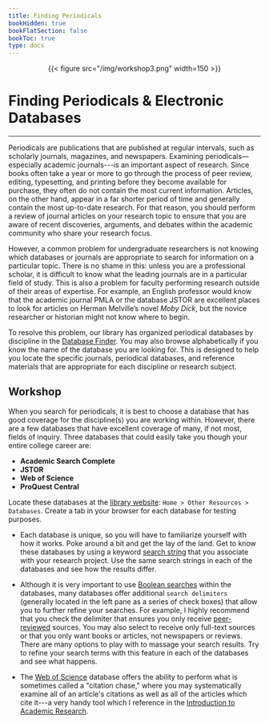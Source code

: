 ```yaml
---
title: Finding Periodicals
bookHidden: true
bookFlatSection: false
bookToc: true
type: docs
---
```


<div style="text-align:center">{{< figure src="/img/workshop3.png" width=150 >}}</div>

# Finding Periodicals & Electronic Databases

---

Periodicals are publications that are published at regular intervals, such as scholarly journals, magazines, and newspapers. Examining periodicals—especially academic journals---is an important aspect of research. Since books often take a year or more to go through the process of peer review, editing, typesetting, and printing before they become available for purchase, they often do not contain the most current information. Articles, on the other hand, appear in a far shorter period of time and generally contain the most up-to-date research. For that reason, you should perform a review of journal articles on your research topic to ensure that you are aware of recent discoveries, arguments, and debates within the academic community who share your research focus.

However, a common problem for undergraduate researchers is not knowing which databases or journals are appropriate to search for information on a particular topic. There is no shame in this: unless you are a professional scholar, it is difficult to know what the leading journals are in a particular field of study. This is also a problem for faculty performing research outside of their areas of expertise. For example, an English professor would know that the academic journal PMLA or the database JSTOR are excellent places to look for articles on Herman Melville’s novel *Moby Dick*, but the novice researcher or historian might not know where to begin.

To resolve this problem, our library has organized periodical databases by discipline in the [Database Finder](https://researchguides.dartmouth.edu/az.php). You may also browse alphabetically if you know the name of the database you are looking for. This is designed to help you locate the specific journals, periodical databases, and reference materials that are appropriate for each discipline or research subject. 


## Workshop

When you search for periodicals, it is best to choose a database that has good coverage for the discipline(s) you are working within. However, there are a few databases that have excellent coverage of many, if not most, fields of inquiry. Three databases that could easily take you though your entire college career are:

- **Academic Search Complete**
- **JSTOR**
- **Web of Science**
- **ProQuest Central**

Locate these databases at the [library website](https://www.library.dartmouth.edu/): `Home > Other Resources > Databases`. Create a tab in your browser for each database for testing purposes.

- Each database is unique, so you will have to familiarize yourself with how it works. Poke around a bit and get the lay of the land. Get to know these databases by using a keyword [search string](/courses/workshops/search-with-precision/) that you associate with your research project. Use the same search strings in each of the databases and see how the results differ.

- Although it is very important to use [Boolean searches](/courses/workshops/search-with-precision/) within the databases, many databases offer additional `search delimiters` (generally located in the left pane as a series of check boxes) that allow you to further refine your searches. For example, I highly recommend that you check the delimiter that ensures you only receive [peer-reviewed](/resources/open-handbook/chapter-12/#peer-review) sources. You may also select to receive only full-text sources or that you only want books or articles, not newspapers or reviews. There are many options to play with to massage your search results. Try to refine your search terms with this feature in each of the databases and see what happens. 

- The [Web of Science](https://search.library.dartmouth.edu/permalink/01DCL_INST/1sdhg0c/alma991016888559705706) database offers the ability to perform what is sometimes called a "citation chase," where you may systematically examine all of an article's citations as well as all of the articles which cite it---a very handy tool which I reference in the [Introduction to Academic Research](/courses/workshops/academic-research-intro/#step-6-perform-citation-chases-2). 
